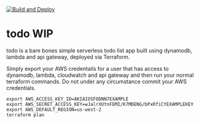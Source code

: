 [![Build and Deploy](https://github.com/StephenDryden/todo/actions/workflows/workflow.yaml/badge.svg)](https://github.com/StephenDryden/todo/actions/workflows/workflow.yaml)

# todo WIP

todo is a bare bones simple serverless todo list app built using dynamodb, lambda and api gateway, deployed via Terraform.

Simply export your AWS credentails for a user that has access to dynamodb, lambda, cloudwatch and api gateway and then run your normal terraform commands. Do not under any circumstance commit your AWS credentials.

```
export AWS_ACCESS_KEY_ID=AKIAIOSFODNN7EXAMPLE
export AWS_SECRET_ACCESS_KEY=wJalrXUtnFEMI/K7MDENG/bPxRfiCYEXAMPLEKEY
export AWS_DEFAULT_REGION=us-west-2
terraform plan
```
